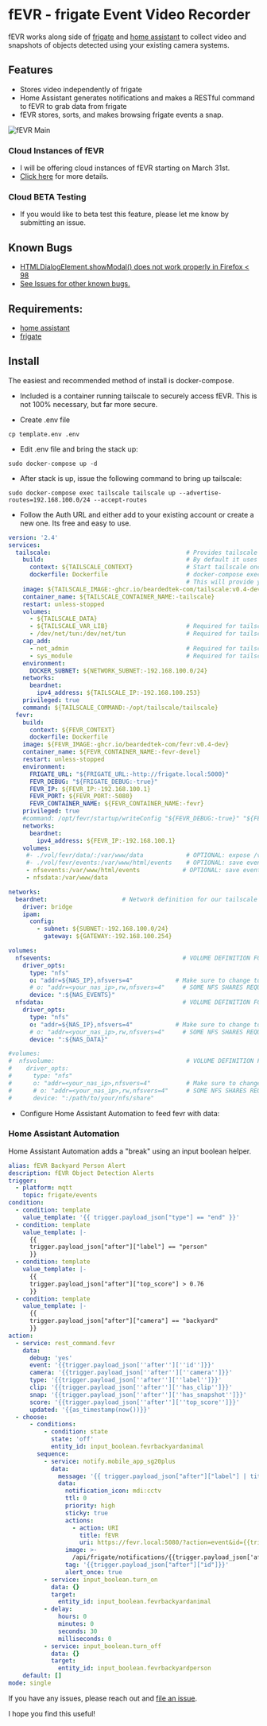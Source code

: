 # fEVR - frigate Event Video Recorder

fEVR works along side of [frigate](https://frigate.video) and [home assistant](https://www.home-assistant.io/) to collect video and snapshots of objects detected using your existing camera systems.

## Features
- Stores video independently of frigate
- Home Assistant generates notifications and makes a RESTful command to fEVR to grab data from frigate
- fEVR stores, sorts, and makes browsing frigate events a snap.

![fEVR Main](./docs/img/fevr-v0.4.png)

### Cloud Instances of fEVR
- I will be offering cloud instances of fEVR starting on March 31st.
- [Click here](https://github.com/sponsors/BeardedTek-com) for more details.
### Cloud BETA Testing
- If you would like to beta test this feature, please let me know by submitting an issue.

## Known Bugs
-  [HTMLDialogElement.showModal() does not work properly in Firefox < 98](https://developer.mozilla.org/en-US/docs/Web/API/HTMLDialogElement/showModal#browser_compatibility)
- [See Issues for other known bugs.](https://github.com/BeardedTek-com/fEVR/issues)

## Requirements:
- [home assistant](https://home-assistant.io)
- [frigate](https://frigate.video)

## Install
The easiest and recommended method of install is docker-compose.
- Included is a container running tailscale to securely access fEVR.  This is not 100% necessary, but far more secure.

- Create .env file
```
cp template.env .env
```
- Edit .env file and bring the stack up:
```
sudo docker-compose up -d
```
- After stack is up, issue the following command to bring up tailscale:
```
sudo docker-compose exec tailscale tailscale up --advertise-routes=192.168.100.0/24 --accept-routes
```
- Follow the Auth URL and either add to your existing account or create a new one.  Its free and easy to use.

```yml
version: '2.4'
services:
  tailscale:                                      # Provides tailscale functionality for the stack
    build:                                        # By default it uses the 192.168.100.0/24 network
      context: ${TAILSCALE_CONTEXT}               # Start tailscale once the container is up:
      dockerfile: Dockerfile                      # docker-compose exec tailscale tailscale up --advertise-routes=192.168.100/24 --accept-routes
                                                  # This will provide you with the Authorization URL to sign into tailscale.
    image: ${TAILSCALE_IMAGE:-ghcr.io/beardedtek-com/tailscale:v0.4-dev}
    container_name: ${TAILSCALE_CONTAINER_NAME:-tailscale}
    restart: unless-stopped 
    volumes:
      - ${TAILSCALE_DATA}
      - ${TAILSCALE_VAR_LIB}                      # Required for tailscale
      - /dev/net/tun:/dev/net/tun                 # Required for tailscale
    cap_add:
      - net_admin                                 # Required for tailscale
      - sys_module                                # Required for tailscale
    environment:
      DOCKER_SUBNET: ${NETWORK_SUBNET:-192.168.100.0/24}
    networks:
      beardnet:
        ipv4_address: ${TAILSCALE_IP:-192.168.100.253}
    privileged: true
    command: ${TAILSCALE_COMMAND:-/opt/tailscale/tailscale}
  fevr:
    build:
      context: ${FEVR_CONTEXT}
      dockerfile: Dockerfile
    image: ${FEVR_IMAGE:-ghcr.io/beardedtek-com/fevr:v0.4-dev}
    container_name: ${FEVR_CONTAINER_NAME:-fevr-devel}
    restart: unless-stopped
    environment:
      FRIGATE_URL: "${FRIGATE_URL:-http://frigate.local:5000}"
      FEVR_DEBUG: "${FRIGATE_DEBUG:-true}"
      FEVR_IP: ${FEVR_IP:-192.168.100.1}
      FEVR_PORT: ${FEVR_PORT:-5080}
      FEVR_CONTAINER_NAME: ${FEVR_CONTAINER_NAME:-fevr}
    privileged: true
    #command: /opt/fevr/startup/writeConfig "${FEVR_DEBUG:-true}" "${FEVR_TITLE:-Home}" "${FRIGATE_URL:-http://frigate.local:5000}" "true"
    networks:
      beardnet:
        ipv4_address: ${FEVR_IP:-192.168.100.1}
    volumes:
     #- ./vol/fevr/data/:/var/www/data            # OPTIONAL: expose /var/www/data folder which contains the SQLite database and config.json files
     #- ./vol/fevr/events:/var/www/html/events    # OPTIONAL: save events to a local folder
     - nfsevents:/var/www/html/events            # OPTIONAL: save events to an NFS share
     - nfsdata:/var/www/data

networks:
  beardnet:                     # Network definition for our tailscale network
    driver: bridge
    ipam:
      config:
        - subnet: ${SUBNET:-192.168.100.0/24}
          gateway: ${GATEWAY:-192.168.100.254}

volumes:
  nfsevents:                                     # VOLUME DEFINITION FOR NFS share
    driver_opts:
      type: "nfs"
      o: "addr=${NAS_IP},nfsvers=4"            # Make sure to change to your NFS server's address
      # o: "addr=<your_nas_ip>,rw,nfsvers=4"     # SOME NFS SHARES REQUIRE THIS!!!
      device: ":${NAS_EVENTS}"
  nfsdata:                                       # VOLUME DEFINITION FOR NFS share
    driver_opts:
      type: "nfs"
      o: "addr=${NAS_IP},nfsvers=4"            # Make sure to change to your NFS server's address
      # o: "addr=<your_nas_ip>,rw,nfsvers=4"     # SOME NFS SHARES REQUIRE THIS!!!
      device: ":${NAS_DATA}"

#volumes:
#  nfsvolume:                                     # VOLUME DEFINITION FOR NFS share
#    driver_opts:
#      type: "nfs"
#      o: "addr=<your_nas_ip>,nfsvers=4"          # Make sure to change to your NFS server's address
#      # o: "addr=<your_nas_ip>,rw,nfsvers=4"     # SOME NFS SHARES REQUIRE THIS!!!
#      device: ":/path/to/your/nfs/share"
```

- Configure Home Assistant Automation to feed fevr with data:

### Home Assistant Automation
Home Assistant Automation adds a "break" using an input boolean helper.
```yaml
alias: fEVR Backyard Person Alert
description: fEVR Object Detection Alerts
trigger:
  - platform: mqtt
    topic: frigate/events
condition:
  - condition: template
    value_template: '{{ trigger.payload_json["type"] == "end" }}'
  - condition: template
    value_template: |-
      {{
      trigger.payload_json["after"]["label"] == "person"
      }}
  - condition: template
    value_template: |-
      {{
      trigger.payload_json["after"]["top_score"] > 0.76
      }}
  - condition: template
    value_template: |-
      {{
      trigger.payload_json["after"]["camera"] == "backyard"
      }}
action:
  - service: rest_command.fevr
    data:
      debug: 'yes'
      event: '{{trigger.payload_json[''after''][''id'']}}'
      camera: '{{trigger.payload_json[''after''][''camera'']}}'
      type: '{{trigger.payload_json[''after''][''label'']}}'
      clip: '{{trigger.payload_json[''after''][''has_clip'']}}'
      snap: '{{trigger.payload_json[''after''][''has_snapshot'']}}'
      score: '{{trigger.payload_json[''after''][''top_score'']}}'
      updated: '{{as_timestamp(now())}}'
  - choose:
      - conditions:
          - condition: state
            state: 'off'
            entity_id: input_boolean.fevrbackyardanimal
        sequence:
          - service: notify.mobile_app_sg20plus
            data:
              message: '{{ trigger.payload_json["after"]["label"] | title }} Detected'
              data:
                notification_icon: mdi:cctv
                ttl: 0
                priority: high
                sticky: true
                actions:
                  - action: URI
                    title: fEVR
                    uri: https://fevr.local:5080/?action=event&id={{trigger.payload_json['after']['id']}}
                image: >-
                  /api/frigate/notifications/{{trigger.payload_json['after']['id']}}/snapshot.jpg?bbox=1
                tag: '{{trigger.payload_json["after"]["id"]}}'
                alert_once: true
          - service: input_boolean.turn_on
            data: {}
            target:
              entity_id: input_boolean.fevrbackyardanimal
          - delay:
              hours: 0
              minutes: 0
              seconds: 30
              milliseconds: 0
          - service: input_boolean.turn_off
            data: {}
            target:
              entity_id: input_boolean.fevrbackyardperson
    default: []
mode: single

```

If you have any issues, please reach out and [file an issue](https://github.com/BeardedTek-com/fEVR/issues).

I hope you find this useful!
